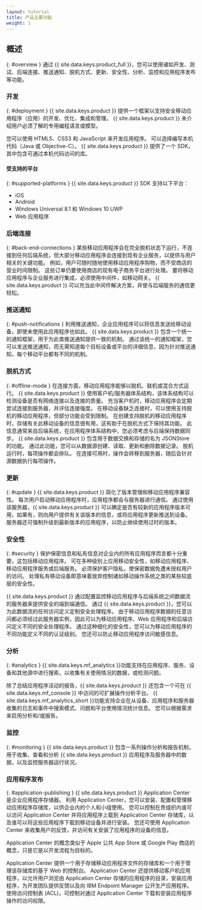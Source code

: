 ```yaml
---
layout: tutorial
title: 产品主要功能
weight: 1
---
```

<!-- NLS_CHARSET=UTF-8 -->
## 概述
{: #overview }
通过 {{ site.data.keys.product_full }}，您可以使用诸如开发、测试、后端连接、推送通知、脱机方式、更新、安全性、分析、监控和应用程序发布等功能。

### 开发
{: #deployment }
{{ site.data.keys.product }} 提供一个框架以支持安全移动应用程序（应用）的开发、优化、集成和管理。 {{ site.data.keys.product }} 未介绍用户必须了解的专用编程语言或模型。

您可以使用 HTML5、CSS3 和 JavaScript 来开发应用程序。 可以选择编写本机代码（Java 或 Objective-C）。 {{ site.data.keys.product }} 提供了一个 SDK，其中包含可通过本机代码访问的库。

#### 受支持的平台
{: #supported-platforms }
{{ site.data.keys.product }} SDK 支持以下平台：

* iOS
* Android
* Windows Universal 8.1 和 Windows 10 UWP
* Web 应用程序

### 后端连接
{: #back-end-connections }
某些移动应用程序会在完全脱机状态下运行，不连接到任何后端系统，但大部分移动应用程序会连接到现有企业服务，以提供与用户相关的关键功能。 例如，用户可随时随地使用移动应用程序购物，而不受商店的营业时间限制。 这些订单仍要使用商店的现有电子商务平台进行处理。 要将移动应用程序与企业服务进行集成，必须使用中间件，如移动网关。 {{ site.data.keys.product }} 可以充当此中间件解决方案，并使与后端服务的通信更轻松。

### 推送通知
{: #push-notifications }
利用推送通知，企业应用程序可以将信息发送给移动设备，即使未使用此应用程序也如此。 {{ site.data.keys.product }} 包含一个统一的通知框架，用于为此类推送通知提供一致的机制。 通过该统一的通知框架，您可以发送推送通知，而无需知道每个目标设备或平台的详细信息，因为针对推送通知，每个移动平台都有不同的机制。

### 脱机方式
{: #offline-mode }
在连接方面，移动应用程序能够以脱机、联机或混合方式运行。 {{ site.data.keys.product }} 使用客户机/服务器体系结构，该体系结构可以检测设备是否有网络连接以及连接的质量。 充当客户机时，移动应用程序会定期尝试连接到服务器，并评估连接强度。 在移动设备缺乏连接时，可以使用支持脱机的移动应用程序，但部分功能会受到限制。 在创建支持脱机的移动应用程序时，存储有关此移动设备的信息很有用，这有助于在脱机方式下保持其功能。 此信息通常来自后端系统，在应用程序体系结构中，您必须考虑与后端保持数据同步。 {{ site.data.keys.product }} 包含用于数据交换和存储的名为 JSONStore 的功能。 通过此功能，您可以从数据源创建、读取、更新和删除数据记录。 脱机运行时，每项操作都会排队。 在连接可用时，操作会转移到服务器，随后会针对源数据执行每项操作。

### 更新
{: #update }
{{ site.data.keys.product }} 简化了版本管理和移动应用程序兼容性。 每次用户启动移动应用程序时，应用程序都会与服务器进行通信。 通过使用该服务器，{{ site.data.keys.product }} 可以确定是否有较新的应用程序版本可用，如果有，则向用户提供有关该版本的信息，或将应用程序更新推送到设备。 服务器还可强制升级到最新版本的应用程序，以防止继续使用过时的版本。

### 安全性
{: #security }
保护保密信息和私有信息对企业内的所有应用程序而言都十分重要，这包括移动应用程序。 可在多种级别上应用移动安全性，如移动应用程序、移动应用程序服务或后端服务。 必须保护客户隐私，使保密数据免遭未授权用户的访问。 处理私有移动设备即意味着放弃控制诸如移动操作系统之类的某些较底层的安全性。

{{ site.data.keys.product }} 通过配置监控移动应用程序与后端系统之间数据流的服务器来提供安全的端到端通信。 通过 {{ site.data.keys.product }}，您可以为此数据流的任何访问定义定制安全处理程序。 由于移动应用程序数据的任意访问都必须经过此服务器实例，因此可以为移动应用程序、Web 应用程序和后端访问定义不同的安全处理程序。 通过这种细化的安全性，您可以为移动应用程序的不同功能定义不同的认证级别。 您还可以防止移动应用程序访问敏感信息。

### 分析
{: #analytics }
{{ site.data.keys.mf_analytics }}功能支持在应用程序、服务、设备和其他源中进行搜索，以收集有关使用情况的数据，或检测问题。

除了总结应用程序活动的报告，{{ site.data.keys.product }} 还包含一个可在 {{ site.data.keys.mf_console }} 中访问的可扩展操作分析平台。 {{ site.data.keys.mf_analytics_short }}功能支持企业在从设备、应用程序和服务器收集的日志和事件中搜索模式、问题和平台使用情况统计信息。 您可以根据需求来启用分析和/或报告。

### 监控
{: #monitoring }
{{ site.data.keys.product }} 包含一系列操作分析和报告机制，用于收集、查看和分析 {{ site.data.keys.product }} 应用程序及服务器中的数据，以及监控服务器运行状况。

### 应用程序发布
{: #application-publishing }
{{ site.data.keys.product }} Application Center 是企业应用程序存储器。 利用 Application Center，您可以安装、配置和管理移动应用程序存储库，以供企业内的个人和小组使用。 您可以控制在贵组织内谁可以访问 Application Center 并将应用程序上载到 Application Center 存储库，以及谁可以将这些应用程序下载到移动设备并进行安装。 您还可使用 Application Center 来收集用户的反馈，并访问有关安装了应用程序的设备的信息。

Application Center 的概念类似于 Apple 公共 App Store 或 Google Play 商店的概念，只是它是以开发流程为目标的。

Application Center 提供一个用于存储移动应用程序文件的存储库和一个用于管理该存储库的基于 Web 的控制台。 Application Center 还提供移动客户机应用程序，以允许用户浏览由 Application Center 存储的应用程序的目录，安装应用程序，为开发团队提供反馈以及向 IBM Endpoint Manager 公开生产应用程序。 使用访问控制表 (ACL)，可控制对通过 Application Center 下载和安装应用程序操作的访问权限。
